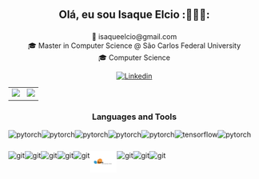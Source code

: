 <h2 align="center">Olá, eu sou Isaque Elcio :👨🏽‍💻:</h2>

<h3 align="center"></h3>
<p align="center">
📧 isaqueelcio@gmail.com
<br>
🎓 Master in Computer Science @ São Carlos Federal University
<br>
🎓 Computer Science
<br>
</p>
<p align="center">
  <a href="https://www.linkedin.com/in/isaque-elcio-souza/">
    <img src="https://img.shields.io/badge/-Linkedin-0077B5?style=flat-square&logo=Linkedin&logoColor=white" alt="Linkedin" />
  </a>
</p>

<center>
  <table>
    <tr>
        <td><img height="180em" src="https://github-readme-stats.vercel.app/api?username=isaqueelcio&show_icons=true&theme=tokyonight"/></td>
        <td><img height="180em" src="https://github-readme-stats.vercel.app/api/top-langs/?username=isaqueelcio&layout=compact&theme=tokyonight"/></td>
    </tr>  
  </table>
</center>

<h3 align="center">Languages and Tools</h3>

<p align="center">

  <a href="https://www.python.org/" target="_blank"> <img align="left" src="https://raw.githubusercontent.com/rahul-jha98/README_icons/main/language_and_tools/square/python/python.svg" alt="pytorch" height="42px"/> </a> 

  <a href="https://pandas.pydata.org/" target="_blank"> <img align="left" src="https://raw.githubusercontent.com/valohai/ml-logos/master/pandas.svg" alt="pytorch" height="42px"/> </a> 

  <a href="https://pandas.pydata.org/" target="_blank"> <img align="left" src="https://raw.githubusercontent.com/valohai/ml-logos/master/numpy-low-res.svg" alt="pytorch" height="42px"/> </a> 

  <a href="https://pandas.pydata.org/" target="_blank"> <img align="left" src="https://raw.githubusercontent.com/valohai/ml-logos/master/scipy.svg" alt="pytorch" height="42px"/> </a> 

  <a href="https://pandas.pydata.org/" target="_blank"> <img align="left" src="https://raw.githubusercontent.com/valohai/ml-logos/master/matplotlib.svg" alt="pytorch" height="42px"/> </a> 
  

  <a href="https://www.tensorflow.org" target="_blank"> <img align="left" src="https://raw.githubusercontent.com/rahul-jha98/github_readme_icons/main/language_and_tools/square/tensorflow/tensorflow.svg" alt="tensorflow" height="42px"/> </a> 

  <a href="https://pytorch.org/" target="_blank"> <img align="left" src="https://raw.githubusercontent.com/rahul-jha98/github_readme_icons/main/language_and_tools/square/pytorch/pytorch.svg" alt="pytorch" height="42px"/> </a> 

  <a href="https://git-scm.com/" target="_blank"> <img src="https://raw.githubusercontent.com/rahul-jha98/github_readme_icons/main/language_and_tools/square/git-scm/git-scm.svg" align="left" alt="git" height='42px'/> </a>

  <a href="https://kafka.apache.org/" target="_blank"> <img src="https://raw.githubusercontent.com/rahul-jha98/README_icons/main/language_and_tools/square/kaafka/kaafka.svg" align="left" alt="git" height='42px'/> </a>

  <a href="https://hadoop.apache.org/" target="_blank"> <img src="https://raw.githubusercontent.com/rahul-jha98/README_icons/main/language_and_tools/square/hadoop/hadoop.svg" align="left" alt="git" height='42px'/> </a>

  <a href="https://www.docker.com/" target="_blank"> <img src="https://raw.githubusercontent.com/rahul-jha98/README_icons/main/language_and_tools/square/docker/docker.svg" align="left" alt="git" height='42px'/> </a>

  <a href="https://www.gnu.org/software/bash/" target="_blank"> <img src="https://raw.githubusercontent.com/rahul-jha98/README_icons/main/language_and_tools/square/bash/bash-colored.svg" align="left" alt="git" height='42px'/> </a>

  <a href="https://scikit-learn.org/stable/" target="_blank"> <img src="https://raw.githubusercontent.com/scikit-learn/scikit-learn/main/doc/logos/scikit-learn-logo.svg" align="left" alt="git" height='42px'/> </a>

  <a href="https://keras.io/" target="_blank"> <img src="https://raw.githubusercontent.com/valohai/ml-logos/master/keras.svg" align="left" alt="git" height='42px'/> </a>

  <a href="https://spark.apache.org/" target="_blank"> <img src="https://raw.githubusercontent.com/valohai/ml-logos/master/spark.svg" align="left" alt="git" height='35px'/> </a>
   
  <a href="https://www.postgresql.org/" target="_blank"> <img src="https://user-images.githubusercontent.com/206748/47260428-c1313300-d4bb-11e8-97a6-f52538951811.png" align="left" alt="git" height='42px'/> </a>

  


</p>

<br>



